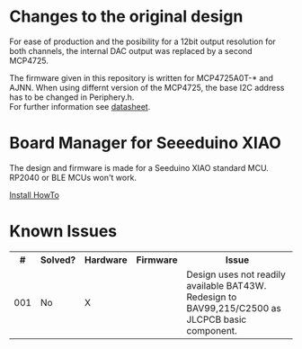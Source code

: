 <h1>Changes to the original design</h1>
<p>For ease of production and the posibility for a 12bit output resolution for both channels, the internal DAC output was replaced by a second MCP4725.</p>
<p>The firmware given in this repository is written for MCP4725<bold>A0</bold>T-* and A<bold>J</bold>NN. When using differnt version of the MCP4725, the base I2C address has to be changed in Periphery.h.<br>
For further information see <a href="https://github.com/mzuelch/CATs-Eurosynth/blob/main/Modules/HAGIWO/Multiout/Documentation/Datasheet/MCP4725.pdf">datasheet</a>.</p>

<h1>Board Manager for Seeeduino XIAO</h1>
<p>The design and firmware is made for a Seeduino XIAO standard MCU. RP2040 or BLE MCUs won't work.</p>
<a href="https://wiki.seeedstudio.com/Seeeduino-XIAO/#software">Install HowTo</a>
<h1>Known Issues</h1>
<table>
	<tr>
		<th>#</th>
		<th>Solved?</th>
		<th>Hardware</th>
		<th>Firmware</th>
		<th>Issue</th>
	</tr>
	<tr>
		<td>001</td>
		<td>No</td>
		<td>X</td>
		<td></td>
		<td>Design uses not readily available BAT43W. Redesign to BAV99,215/C2500 as JLCPCB basic component.</td>
	</tr>
</table>